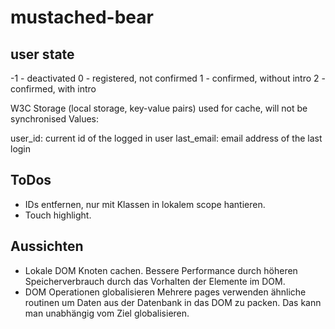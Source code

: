 mustached-bear
==============



user state
-----------------
-1 - deactivated
 0 - registered, not confirmed
 1 - confirmed, without intro
 2 - confirmed, with intro

 W3C Storage (local storage, key-value pairs) used for cache, will not be synchronised
 Values:

 user_id: current id of the logged in user
 last_email: email address of the last login


ToDos
-------------
- IDs entfernen, nur mit Klassen in lokalem scope hantieren.
- Touch highlight.

Aussichten
--------------
- Lokale DOM Knoten cachen.
  Bessere Performance durch höheren Speicherverbrauch durch das Vorhalten der Elemente im DOM.
- DOM Operationen globalisieren
  Mehrere pages verwenden ähnliche routinen um Daten aus der Datenbank in das DOM zu packen. Das kann man
  unabhängig vom Ziel globalisieren.
